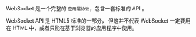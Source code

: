 WebSocket 是一个完整的 `应用层协议`，包含一套标准的 API 。

WebSocket API 是 HTML5 标准的一部分， 但这并不代表 WebSocket 一定要用在 HTML 中，或者只能在基于浏览器的应用程序中使用。